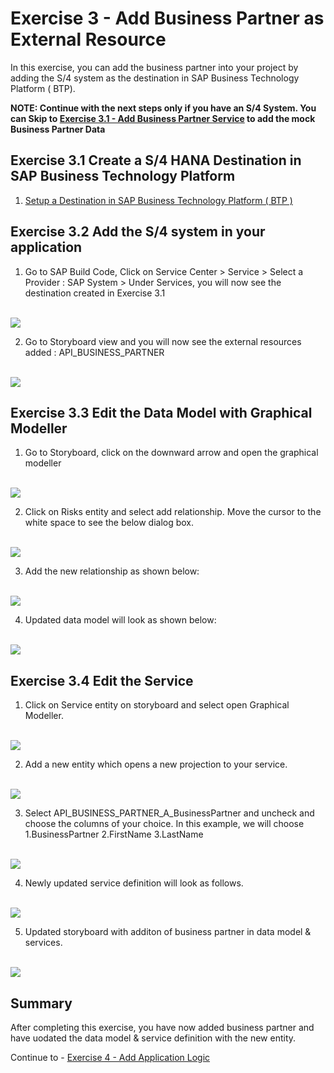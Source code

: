 # Exercise 3 - Add Business Partner as External Resource

In this exercise, you can add the business partner into your project by adding the S/4 system as the destination in SAP Business Technology Platform ( BTP).


**NOTE: Continue with the next steps only if you have an S/4 System. You can Skip to [Exercise 3.1 - Add Business Partner Service](../ex4/README.md) to add the mock Business Partner Data**


## Exercise 3.1 Create a S/4 HANA Destination in SAP Business Technology Platform

1. [Setup a Destination in SAP Business Technology Platform ( BTP )](https://help.sap.com/docs/business-rules/business-rules-capability-for-neo-environment/configure-destination-for-sap-s-4hana-cloud)

## Exercise 3.2 Add the S/4 system in your application

1. Go to SAP Build Code, Click on Service Center > Service > Select a Provider : SAP System > Under Services, you will now see the destination created in Exercise 3.1

<br>![](/exercises/ex3/images/adds4.png)

2. Go to Storyboard view and you will now see the external resources added : API_BUSINESS_PARTNER

<br>![](/exercises/ex3/images/storyboardbupa.png)

## Exercise 3.3 Edit the Data Model with Graphical Modeller

1. Go to Storyboard, click on the downward arrow and open the graphical modeller

<br>![](/exercises/ex3/images/opengrapmod.png)

2. Click on Risks entity and select add relationship. Move the cursor to the white space to see the below dialog box.

<br>![](/exercises/ex3/images/addrelationship.png)

3. Add the new relationship as shown below:

<br>![](/exercises/ex3/images/newrelationship.png)

4. Updated data model will look as shown below:

<br>![](/exercises/ex3/images/modifieddm.png)

## Exercise 3.4 Edit the Service

1. Click on Service entity on storyboard and select open Graphical Modeller.

<br>![](/exercises/ex3/images/storyboardservice.png)

2. Add a new entity which opens a new projection to your service.

<br>![](/exercises/ex3/images/addprojection.png)

3. Select API_BUSINESS_PARTNER_A_BusinessPartner and uncheck <all properties> and choose the columns of your choice. In this example, we will choose 
1.BusinessPartner
2.FirstName
3.LastName

<br>![](/exercises/ex3/images/selectcolumns.png)

4. Newly updated service definition will look as follows.

<br>![](/exercises/ex3/images/newservicedefinition.png)

5. Updated storyboard with additon of business partner in data model & services.

<br>![](/exercises/ex3/images/updatedstoryboardbupa.png)


## Summary

After completing this exercise, you have now added business partner and have uodated the data model & service definition with the new entity.

Continue to - [Exercise 4 - Add Application Logic](../ex4/README.md)
